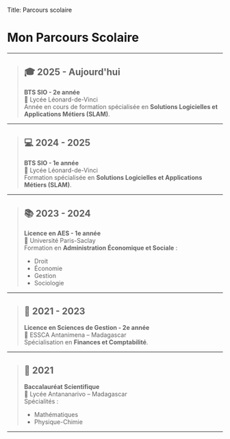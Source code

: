 Title: Parcours scolaire

# Mon Parcours Scolaire

---

> ## 🎓 2025 - Aujourd'hui  
> **BTS SIO - 2e année**  
> 📍 Lycée Léonard-de-Vinci  
> Année en cours de formation spécialisée en **Solutions Logicielles et Applications Métiers (SLAM)**.

---

> ## 💻 2024 - 2025  
> **BTS SIO - 1e année**  
> 📍 Lycée Léonard-de-Vinci  
> Formation spécialisée en **Solutions Logicielles et Applications Métiers (SLAM)**.

---

> ## 📚 2023 - 2024  
> **Licence en AES - 1e année**  
> 📍 Université Paris-Saclay  
> Formation en **Administration Économique et Sociale** :  
> - Droit  
> - Économie  
> - Gestion  
> - Sociologie  

---

> ## 💼 2021 - 2023  
> **Licence en Sciences de Gestion - 2e année**  
> 📍 ESSCA Antanimena – Madagascar  
> Spécialisation en **Finances et Comptabilité**.

---

> ## 📝 2021  
> **Baccalauréat Scientifique**  
> 📍 Lycée Antananarivo – Madagascar  
> Spécialités :  
> - Mathématiques  
> - Physique-Chimie  

---

